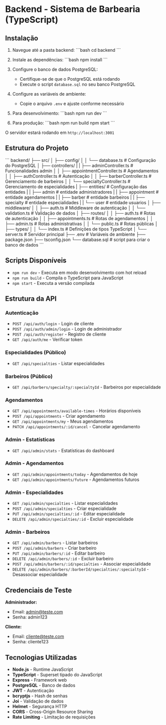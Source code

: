 # Backend - Sistema de Barbearia (TypeScript)

## Instalação

1. Navegue até a pasta backend:
\`\`\`bash
cd backend
\`\`\`

2. Instale as dependências:
\`\`\`bash
npm install
\`\`\`

3. Configure o banco de dados PostgreSQL:
   - Certifique-se de que o PostgreSQL está rodando
   - Execute o script `database.sql` no seu banco PostgreSQL

4. Configure as variáveis de ambiente:
   - Copie o arquivo `.env` e ajuste conforme necessário

5. Para desenvolvimento:
\`\`\`bash
npm run dev
\`\`\`

6. Para produção:
\`\`\`bash
npm run build
npm start
\`\`\`

O servidor estará rodando em `http://localhost:3001`

## Estrutura do Projeto

\`\`\`
backend/
├── src/
│   ├── config/
│   │   └── database.ts                # Configuração do PostgreSQL
│   ├── controllers/
|   |   ├── adminController.ts         # Funcionalidades admin
│   │   ├── appointmentController.ts   # Agendamentos
│   │   ├── authController.ts          # Autenticação
│   │   ├── barberController.ts        # Gerenciamento de barbeiros
│   │   └── specialtyController.ts     # Gerenciamento de especialidades
|   ├── entities/                      # Configuração das entidades
|   |    ├── admin                     # entidade administradores
|   |    ├── appointment               # entidade agendamentos
|   |    ├── barber                    # entidade barbeiros
|   |    ├── specialty                 # entidade especialidades
|   |    └── user                      # entidade usuarios
│   ├── middleware/
│   │   ├── auth.ts                    # Middleware de autenticação
│   │   └── validation.ts              # Validação de dados
│   ├── routes/
│   │   ├── auth.ts                    # Rotas de autenticação
│   │   ├── appointments.ts            # Rotas de agendamentos
│   │   ├── admin.ts                   # Rotas administrativas
│   │   └── public.ts                  # Rotas públicas
│   ├── types/
│   │   └── index.ts                   # Definições de tipos TypeScript
│   └── server.ts                      # Servidor principal
├── .env                               # Variáveis de ambiente
├── package.json
├── tsconfig.json
└── database.sql                       # script para criar o banco de dados
\`\`\`

## Scripts Disponíveis

- `npm run dev`   - Executa em modo desenvolvimento com hot reload
- `npm run build` - Compila o TypeScript para JavaScript
- `npm start`     - Executa a versão compilada

## Estrutura da API

### Autenticação
- `POST /api/auth/login` - Login de cliente
- `POST /api/auth/admin/login` - Login de administrador
- `POST /api/auth/register` - Registro de cliente
- `GET /api/auth/me` - Verificar token

### Especialidades (Público)
- `GET /api/specialties` - Listar especialidades

### Barbeiros (Público)
- `GET /api/barbers/specialty/:specialtyId` - Barbeiros por especialidade

### Agendamentos
- `GET /api/appointments/available-times` - Horários disponíveis
- `POST /api/appointments` - Criar agendamento
- `GET /api/appointments/my` - Meus agendamentos
- `PATCH /api/appointments/:id/cancel` - Cancelar agendamento

### Admin - Estatísticas
- `GET /api/admin/stats` - Estatísticas do dashboard

### Admin - Agendamentos
- `GET /api/admin/appointments/today` - Agendamentos de hoje
- `GET /api/admin/appointments/future` - Agendamentos futuros

### Admin - Especialidades
- `GET /api/admin/specialties` - Listar especialidades
- `POST /api/admin/specialties` - Criar especialidade
- `PUT /api/admin/specialties/:id` - Editar especialidade
- `DELETE /api/admin/specialties/:id` - Excluir especialidade

### Admin - Barbeiros
- `GET /api/admin/barbers` - Listar barbeiros
- `POST /api/admin/barbers` - Criar barbeiro
- `PUT /api/admin/barbers/:id` - Editar barbeiro
- `DELETE /api/admin/barbers/:id` - Excluir barbeiro
- `POST /api/admin/barbers/:id/specialties` - Associar especialidade
- `DELETE /api/admin/barbers/:barberId/specialties/:specialtyId` - Desassociar especialidade

## Credenciais de Teste

**Administrador:**
- Email: admin@teste.com
- Senha: admin123

**Cliente:**
- Email: cliente@teste.com
- Senha: cliente123

## Tecnologias Utilizadas

- **Node.js** - Runtime JavaScript
- **TypeScript** - Superset tipado do JavaScript
- **Express** - Framework web
- **PostgreSQL** - Banco de dados
- **JWT** - Autenticação
- **bcryptjs** - Hash de senhas
- **Joi** - Validação de dados
- **Helmet** - Segurança HTTP
- **CORS** - Cross-Origin Resource Sharing
- **Rate Limiting** - Limitação de requisições
